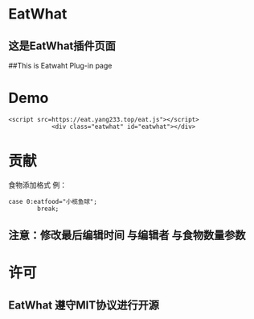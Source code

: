 # EatWhat
## 这是EatWhat插件页面
##This is Eatwaht Plug-in page 
# Demo
```
<script src=https://eat.yang233.top/eat.js"></script>
            <div class="eatwhat" id="eatwhat"></div>
```
# 贡献
食物添加格式
例：
```
case 0:eatfood="小榄鱼球";
        break;
```

## 注意：修改最后编辑时间 与编辑者 与食物数量参数

# 许可
## EatWhat 遵守MIT协议进行开源

